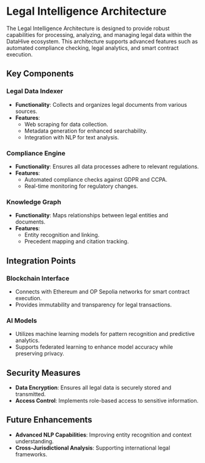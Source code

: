 # Legal Intelligence Architecture

The Legal Intelligence Architecture is designed to provide robust capabilities for processing, analyzing, and managing legal data within the DataHive ecosystem. This architecture supports advanced features such as automated compliance checking, legal analytics, and smart contract execution.

## Key Components

### Legal Data Indexer

- **Functionality**: Collects and organizes legal documents from various sources.
- **Features**:
  - Web scraping for data collection.
  - Metadata generation for enhanced searchability.
  - Integration with NLP for text analysis.

### Compliance Engine

- **Functionality**: Ensures all data processes adhere to relevant regulations.
- **Features**:
  - Automated compliance checks against GDPR and CCPA.
  - Real-time monitoring for regulatory changes.

### Knowledge Graph

- **Functionality**: Maps relationships between legal entities and documents.
- **Features**:
  - Entity recognition and linking.
  - Precedent mapping and citation tracking.

## Integration Points

### Blockchain Interface

- Connects with Ethereum and OP Sepolia networks for smart contract execution.
- Provides immutability and transparency for legal transactions.

### AI Models

- Utilizes machine learning models for pattern recognition and predictive analytics.
- Supports federated learning to enhance model accuracy while preserving privacy.

## Security Measures

- **Data Encryption**: Ensures all legal data is securely stored and transmitted.
- **Access Control**: Implements role-based access to sensitive information.

## Future Enhancements

- **Advanced NLP Capabilities**: Improving entity recognition and context understanding.
- **Cross-Jurisdictional Analysis**: Supporting international legal frameworks.

